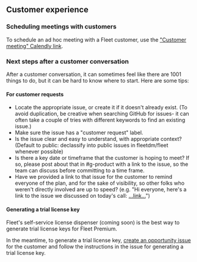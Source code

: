 ## Customer experience

### Scheduling meetings with customers
To schedule an ad hoc meeting with a Fleet customer, use the ["Customer meeting" Calendly link](https://docs.google.com/document/d/1tE-NpNfw1icmU2MjYuBRib0VWBPVAdmq4NiCrpuI0F0/edit#heading=h.v47bs6uo0jpk).

### Next steps after a customer conversation
After a customer conversation, it can sometimes feel like there are 1001 things to do, but it can be hard to know where to start.  Here are some tips:

#### For customer requests
- Locate the appropriate issue, or create it if it doesn't already exist.  (To avoid duplication, be creative when searching GitHub for issues- it can often take a couple of tries with different keywords to find an existing issue.)
- Make sure the issue has a "customer request" label.
- Is the issue clear and easy to understand, with appropriate context?  (Default to public: declassify into public issues in fleetdm/fleet whenever possible)
- Is there a key date or timeframe that the customer is hoping to meet?  If so, please post about that in #g-product with a link to the issue, so the team can discuss before committing to a time frame.
- Have we provided a link to that issue for the customer to remind everyone of the plan, and for the sake of visibility, so other folks who weren't directly involved are up to speed?  (e.g. "Hi everyone, here's a link to the issue we discussed on today's call: […link…](https://omfgdogs.com)")

#### Generating a trial license key
Fleet's self-service license dispenser (coming soon) is the best way to generate trial license keys for Fleet Premium.

In the meantime, to generate a trial license key, [create an opportunity issue](https://github.com/fleetdm/confidential/issues/new/choose) for the customer and follow the instructions in the issue for generating a trial license key.

<meta name="maintainedBy" value="tgauda">


